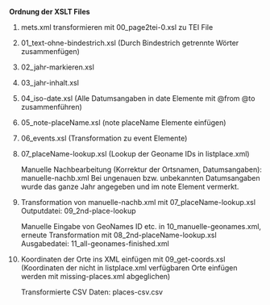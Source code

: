 **Ordnung der XSLT Files**

1. mets.xml transformieren mit 00_page2tei-0.xsl zu TEI File
2. 01_text-ohne-bindestrich.xsl (Durch Bindestrich getrennte Wörter zusammenfügen)
3. 02_jahr-markieren.xsl 
4. 03_jahr-inhalt.xsl
5. 04_iso-date.xsl (Alle Datumsangaben in date Elemente mit @from @to zusammenführen)
6. 05_note-placeName.xsl (note placeName Elemente einfügen)
7. 06_events.xsl (Transformation zu event Elemente)
8. 07_placeName-lookup.xsl (Lookup der Geoname IDs in listplace.xml) 

    Manuelle Nachbearbeitung (Korrektur der Ortsnamen, Datumsangaben): manuelle-nachb.xml  Bei ungenauen bzw. unbekannten Datumsangaben wurde das ganze Jahr         angegeben und im note Element vermerkt.

9. Transformation von manuelle-nachb.xml mit 07_placeName-lookup.xsl Outputdatei: 09_2nd-place-lookup

    Manuelle Eingabe von GeoNames ID etc. in 10_manuelle-geonames.xml, erneute Transformation mit 08_2nd-placeName-lookup.xsl
    Ausgabedatei: 11_all-geonames-finished.xml
    
10. Koordinaten der Orte ins XML einfügen mit 09_get-coords.xsl (Koordinaten der nicht in listplace.xml verfügbaren Orte einfügen werden mit missing-places.xml     abgeglichen)

    Transformierte CSV Daten: places-csv.csv
